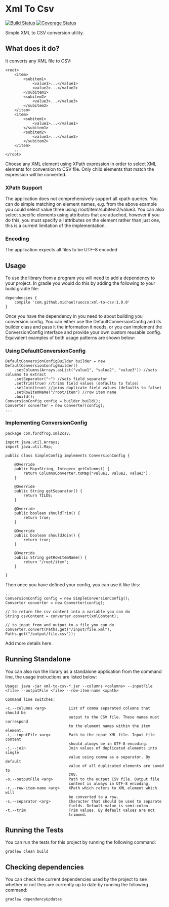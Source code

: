 # Xml To Csv

[![Build Status](https://travis-ci.org/michaelruocco/xml-to-csv.svg?branch=master)](https://travis-ci.org/michaelruocco/xml-to-csv)
[![Coverage Status](https://coveralls.io/repos/github/michaelruocco/xml-to-csv/badge.svg?branch=master)](https://coveralls.io/github/michaelruocco/xml-to-csv?branch=master)

Simple XML to CSV conversion utility.

## What does it do?

It converts any XML file to CSV:

    <root>
        <item>
            <subitem1>
                <value1>...</value1>
                <value2>...</value2>
            </subitem1>
            <subitem2>
                <value3>...</value3>
            </subitem2>
        </item>
        <item>
            <subitem1>
                <value1>...</value1>
            </subitem1>
            <subitem2>
                <value3>...</value3>
            </subitem2>
        </item>
        ...
    </root>

Choose any XML element using XPath expression in order to select XML elements
for conversion to CSV file. Only child elements that match the expression will
be converted.

### XPath Support

The application does not comprehensively support all xpath queries. You can do simple
matching on element names, e.g. from the above example you could select value three using
/root/item/subitem2/value3. You can also select specific elements using attributes
that are attached, however if you do this, you must specify all attributes on the element
rather than just one, this is a current limitation of the implementation.

### Encoding

The application expects all files to be UTF-8 encoded

## Usage

To use the library from a program you will need to add a dependency to your project. In
gradle you would do this by adding the following to your build.gradle file:

```
dependencies {
    compile 'com.github.michaelruocco:xml-to-csv:1.0.0'
}
```

Once you have the dependency in you need to about building you conversion config.
You can either use the DefaultConversionConfig and its builder class and pass it the
information it needs, or you can implement the ConversionConfig interface and provide
your own custom reusable config. Equivalent examples of both usage patterns are shown
below:

### Using DefaultConversionConfig

```
DefaultConversionConfigBuilder builder = new DefaultConversionConfigBuilder()
    .setColumns(Arrays.asList("value1", "value2", "value3")) //sets columns to extract
    .setSeparator("~") //sets field separator
    .setTrim(true) //trims field values (defaults to false)
    .setJoin(true) //joins duplicate field values (defaults to false)
    .setRowItemName("/root/item") //row item name
    .build();
ConversionConfig config = builder.build();
Converter converter = new Converter(config);
...
```

### Implementing ConversionConfig

```
package com.fordfrog.xml2csv;

import java.util.Arrays;
import java.util.Map;

public class SimpleConfig implements ConversionConfig {

    @Override
    public Map<String, Integer> getColumns() {
        return ColumnsConverter.toMap("value1, value2, value3");
    }

    @Override
    public String getSeparator() {
        return TILDE;
    }

    @Override
    public boolean shouldTrim() {
        return true;
    }

    @Override
    public boolean shouldJoin() {
        return true;
    }

    @Override
    public String getRowItemName() {
        return "/root/item";
    }

}
```

Then once you have defined your config, you can use it like
this:

```
...
ConversionConfig config = new SimpleConversionConfig();
Converter converter = new Converter(config);

// to return the csv content into a variable you can do
String csvContent = converter.convert(xmlContent);

// to input from and output to a file you can do
converter.convert(Paths.get("/input/file.xml"), Paths.get("/output/file.csv"));
```

Add more details here.

## Running Standalone

You can also run the library as a standalone application from the command line, the usage
instructions are listed below:

    Usage: java -jar xml-to-csv-*.jar --columns <columns> --inputFile <file> --outputFile <file> --row-item-name <xpath>

    Command line switches:

    -c,--columns <arg>          List of comma separated columns that should be 
                                output to the CSV file. These names must correspond
                                to the element names within the item element.
    -i,--inputFile <arg>        Path to the input XML file. Input file content
                                should always be in UTF-8 encoding.
    -j,--join                   Join values of duplicated elements into single
                                value using comma as a separator. By default
                                value of all duplicated elements are saved to
                                CSV.
    -o,--outputFile <arg>       Path to the output CSV file. Output file
                                content is always in UTF-8 encoding.
    -r,--row-item-name <arg>    XPath which refers to XML element which will
                                be converted to a row.
    -s,--separator <arg>        Character that should be used to separate
                                fields. Default value is semi-colon.
    -t,--trim                   Trim values. By default values are not
                                trimmed.
                                
                                
## Running the Tests

You can run the tests for this project by running the following command:

```
gradlew clean build
```

## Checking dependencies

You can check the current dependencies used by the project to see whether
or not they are currently up to date by running the following command:

```
gradlew dependencyUpdates
```